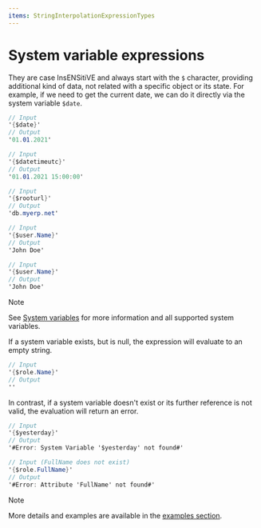```yaml
---
items: StringInterpolationExpressionTypes
---
```


# System variable expressions

They are case InsENSitiVE and always start with the `$` character, providing additional kind of data, not related with a specific object or its state. For example, if we need to get the current date, we can do it directly via the system variable `$date`.

```cs
// Input
'{$date}'
// Output
'01.01.2021'

// Input
'{$datetimeutc}'
// Output
'01.01.2021 15:00:00'

// Input
'{$rooturl}'
// Output
'db.myerp.net'

// Input
'{$user.Name}'
// Output
'John Doe'

// Input
'{$user.Name}'
// Output
'John Doe'
```

> [!NOTE]
> See [System variables](https://docs.erp.net/tech/advanced/string-interpolation/system-variables.html) for more information and all supported system variables.


If a system variable exists, but is null, the expression will evaluate to an empty string.
```cs
// Input 
'{$role.Name}'
// Output
''
```

In contrast, if a system variable doesn't exist or its further reference is not valid, the evaluation will return an error.
```cs
// Input 
'{$yesterday}'
// Output
'#Error: System Variable '$yesterday' not found#'

// Input (FullName does not exist)
'{$role.FullName}'
// Output
'#Error: Attribute 'FullName' not found#'
```

> [!NOTE]
> More details and examples are available in the [examples section](https://docs.erp.net/tech/advanced/string-interpolation/examples/index.html).

